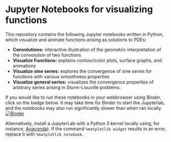 # Jupyter Notebooks for visualizing functions
This repository contains the following Jupyter notebooks written in Python, which visualize and animate functions arising as solutions to PDEs:

* **Convolutions:** interactive illustration of the geometric interpretation of the convolution of two functions
* **Visualize Functions:** explains contour/color plots, surface graphs, and animations
* **Visualize sine series:** explores the convergence of sine series for functions with various smoothness properties
* **Visualize general series:** visualizes the convergence properties of arbitrary series arising in Sturm-Liouville problems.

If you would like to run these notebooks in your webbrowser using Binder, click on the badge below. It may take time for Binder to start the Jupyterlab, and the notebooks may also run significantly slower than when ran locally.
[![Binder](https://mybinder.org/badge_logo.svg)](https://mybinder.org/v2/gh/sandstede-lab-teaching/Concepts.git/main?urlpath=lab)

Alternatively, install a JupyterLab with a Python 3 kernel locally using, for instance, [Anaconda](https://www.anaconda.com)). If the command `%matplotlib widget` results in an error, replace it with `%matplotlib notebook`.
